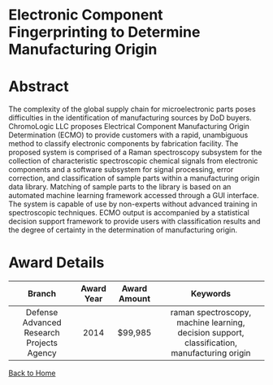 
Electronic Component Fingerprinting to Determine Manufacturing Origin
=====================================================================

# Abstract


The complexity of the global supply chain for microelectronic parts poses difficulties in the identification of manufacturing sources by DoD buyers.  ChromoLogic LLC proposes Electrical Component Manufacturing Origin Determination (ECMO) to provide customers with a rapid, unambiguous method to classify electronic components by fabrication facility.  The proposed system is comprised of a Raman spectroscopy subsystem for the collection of characteristic spectroscopic chemical signals from electronic components and a software subsystem for signal processing, error correction, and classification of sample parts within a manufacturing origin data library.  Matching of sample parts to the library is based on an automated machine learning framework accessed through a GUI interface.  The system is capable of use by non-experts without advanced training in spectroscopic techniques.  ECMO output is accompanied by a statistical decision support framework to provide users with classification results and the degree of certainty in the determination of manufacturing origin.  

# Award Details

|Branch|Award Year|Award Amount|Keywords|
| :---: | :---: | :---: | :---: |
|Defense Advanced Research Projects Agency|2014|$99,985|raman spectroscopy, machine learning, decision support, classification, manufacturing origin|
  
  


[Back to Home](https://github.com/chrischow/dod_sbir_awards/Reports/CC/#1179)